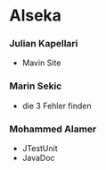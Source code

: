 # Alseka


### Julian Kapellari
- Mavin Site


### Marin Sekic
- die 3 Fehler finden


### Mohammed Alamer
- JTestUnit
- JavaDoc